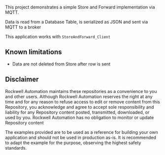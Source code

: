 This project demonstrates a simple Store and Forward implementation via MQTT.

Data is read from a Database Table, is serialized as JSON and sent via MQTT to a broker

This application works with `StoreAndForward_Client`

## Known limitations
- Data are not deleted from Store after row is sent

## Disclaimer

Rockwell Automation maintains these repositories as a convenience to you and other users. Although Rockwell Automation reserves the right at any time and for any reason to refuse access to edit or remove content from this Repository, you acknowledge and agree to accept sole responsibility and liability for any Repository content posted, transmitted, downloaded, or used by you. Rockwell Automation has no obligation to monitor or update Repository content

The examples provided are to be used as a reference for building your own application and should not be used in production as-is. It is recommended to adapt the example for the purpose, observing the highest safety standards.
